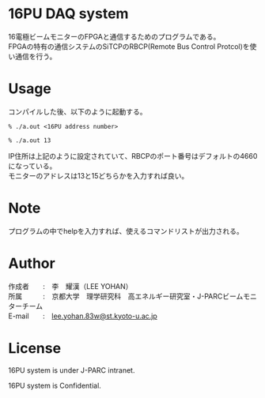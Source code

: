 # 16PU DAQ system

16電極ビームモニターのFPGAと通信するためのプログラムである。  
FPGAの特有の通信システムのSiTCPのRBCP(Remote Bus Control Protcol)を使い通信を行う。

# Usage

コンパイルした後、以下のように起動する。

```
% ./a.out <16PU address number>

% ./a.out 13
```

IP住所は上記のように設定されていて、RBCPのポート番号はデフォルトの4660になっている。  
モニターのアドレスは13と15どちらかを入力すれば良い。

# Note

プログラムの中でhelpを入力すれば、使えるコマンドリストが出力される。

# Author

作成者　　:　李　耀漢（LEE YOHAN）  
所属　　　:　京都大学　理学研究科　高エネルギー研究室・J-PARCビームモニターチーム  
E-mail　　:　lee.yohan.83w@st.kyoto-u.ac.jp

# License

16PU system is under J-PARC intranet.

16PU system is Confidential.
